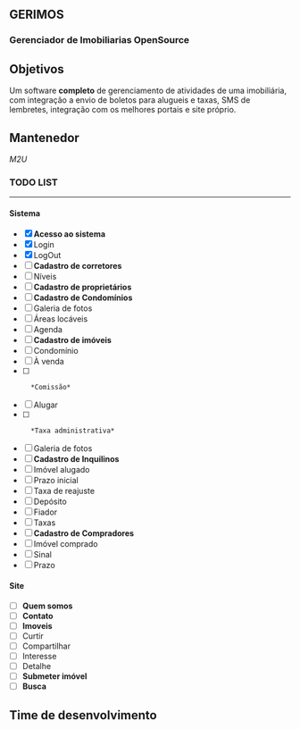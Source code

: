 ## **GERIMOS**
### Gerenciador de Imobiliarias OpenSource  
  
  
## Objetivos

Um software **completo** de gerenciamento de atividades de uma imobiliária, com integração a envio de boletos para alugueis e taxas,  SMS de lembretes, integração com os melhores portais e site próprio.

## Mantenedor
*M2U*

### TODO LIST
---
#### Sistema

- [x] **Acesso ao sistema**
- [x]   Login
- [x]   LogOut
- [ ] **Cadastro de corretores**
- [ ] 	Níveis
- [ ] **Cadastro de proprietários**
- [ ] **Cadastro de Condomínios**
- [ ] 	Galeria de fotos
- [ ] 	Áreas locáveis
- [ ]   Agenda
- [ ] **Cadastro de imóveis**
- [ ]   Condomínio
- [ ]   À venda
- [ ]       *Comissão*
- [ ]   Alugar
- [ ]       *Taxa administrativa*
- [ ]   Galeria de fotos
- [ ] **Cadastro de Inquilinos**
- [ ]   Imóvel alugado
- [ ]   Prazo inicial
- [ ]   Taxa de reajuste
- [ ]   Depósito
- [ ]   Fiador
- [ ]   Taxas
- [ ] **Cadastro de Compradores**
- [ ]   Imóvel comprado
- [ ]   Sinal
- [ ]   Prazo

#### Site
- [ ] **Quem somos**
- [ ] **Contato**
- [ ] **Imoveis**
- [ ]   Curtir
- [ ]   Compartilhar
- [ ]   Interesse
- [ ]   Detalhe
- [ ] **Submeter imóvel**
- [ ] **Busca**

## Time de desenvolvimento